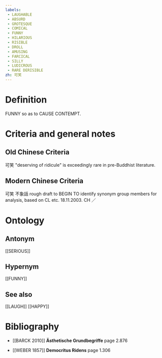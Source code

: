 ```yaml
---
labels: 
 - LAUGHABLE
 - ABSURD
 - GROTESQUE
 - COMICAL
 - FUNNY
 - HILARIOUS
 - RISIBLE
 - DROLL
 - AMUSING
 - FARCICAL
 - SILLY
 - LUDICROUS
 - RARE DERISIBLE
zh: 可笑
---
```


# Definition
FUNNY so as to CAUSE CONTEMPT.
# Criteria and general notes
## Old Chinese Criteria
可笑 "deserving of ridicule" is exceedingly rare in pre-Buddhist literature.
## Modern Chinese Criteria
可笑
不象話
rough draft to BEGIN TO identify synonym group members for analysis, based on CL etc. 18.11.2003. CH ／
# Ontology

## Antonym
[[SERIOUS]]
## Hypernym
[[FUNNY]]
## See also
[[LAUGH]]
[[HAPPY]]
# Bibliography
- [[BARCK 2010]]
**Ästhetische Grundbegriffe** page 2.876

- [[WEBER 1857]]
**Democritus Ridens** page 1.306
